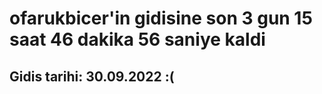 # ofarukbicer'in gidisine son 3 gun 15 saat 46 dakika 56 saniye kaldi

## Gidis tarihi: 30.09.2022 :(